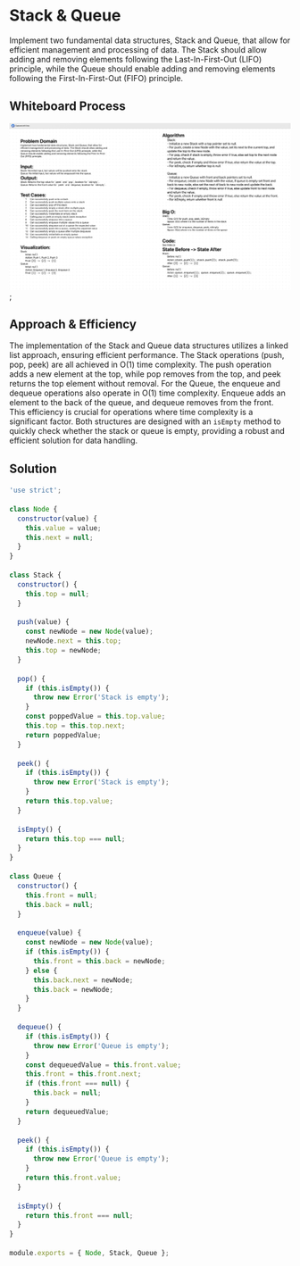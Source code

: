 # Stack & Queue

Implement two fundamental data structures, Stack and Queue, that allow for efficient management and processing of data. The Stack should allow adding and removing elements following the Last-In-First-Out (LIFO) principle, while the Queue should enable adding and removing elements following the First-In-First-Out (FIFO) principle.


## Whiteboard Process
![Stack & Queue](../assets/stackAndQueueWhiteboard.png);

## Approach & Efficiency

The implementation of the Stack and Queue data structures utilizes a linked list approach, ensuring efficient performance. The Stack operations (push, pop, peek) are all achieved in O(1) time complexity. The push operation adds a new element at the top, while pop removes from the top, and peek returns the top element without removal. For the Queue, the enqueue and dequeue operations also operate in O(1) time complexity. Enqueue adds an element to the back of the queue, and dequeue removes from the front. This efficiency is crucial for operations where time complexity is a significant factor. Both structures are designed with an `isEmpty` method to quickly check whether the stack or queue is empty, providing a robust and efficient solution for data handling.

## Solution

```js
'use strict';

class Node {
  constructor(value) {
    this.value = value;
    this.next = null;
  }
}

class Stack {
  constructor() {
    this.top = null;
  }

  push(value) {
    const newNode = new Node(value);
    newNode.next = this.top;
    this.top = newNode;
  }

  pop() {
    if (this.isEmpty()) {
      throw new Error('Stack is empty');
    }
    const poppedValue = this.top.value;
    this.top = this.top.next;
    return poppedValue;
  }

  peek() {
    if (this.isEmpty()) {
      throw new Error('Stack is empty');
    }
    return this.top.value;
  }

  isEmpty() {
    return this.top === null;
  }
}

class Queue {
  constructor() {
    this.front = null;
    this.back = null;
  }

  enqueue(value) {
    const newNode = new Node(value);
    if (this.isEmpty()) {
      this.front = this.back = newNode;
    } else {
      this.back.next = newNode;
      this.back = newNode;
    }
  }

  dequeue() {
    if (this.isEmpty()) {
      throw new Error('Queue is empty');
    }
    const dequeuedValue = this.front.value;
    this.front = this.front.next;
    if (this.front === null) {
      this.back = null;
    }
    return dequeuedValue;
  }

  peek() {
    if (this.isEmpty()) {
      throw new Error('Queue is empty');
    }
    return this.front.value;
  }

  isEmpty() {
    return this.front === null;
  }
}

module.exports = { Node, Stack, Queue };

```